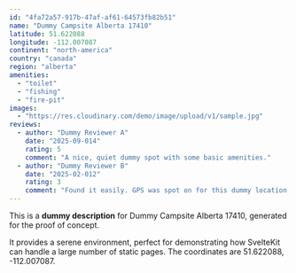 ```yaml
---
id: "4fa72a57-917b-47af-af61-64573fb82b51"
name: "Dummy Campsite Alberta 17410"
latitude: 51.622088
longitude: -112.007087
continent: "north-america"
country: "canada"
region: "alberta"
amenities:
  - "toilet"
  - "fishing"
  - "fire-pit"
images:
  - "https://res.cloudinary.com/demo/image/upload/v1/sample.jpg"
reviews:
  - author: "Dummy Reviewer A"
    date: "2025-09-014"
    rating: 5
    comment: "A nice, quiet dummy spot with some basic amenities."
  - author: "Dummy Reviewer B"
    date: "2025-02-012"
    rating: 3
    comment: "Found it easily. GPS was spot on for this dummy location."
---
```


This is a **dummy description** for Dummy Campsite Alberta 17410, generated for the proof of concept.

It provides a serene environment, perfect for demonstrating how SvelteKit can handle a large number of static pages. The coordinates are 51.622088, -112.007087.
